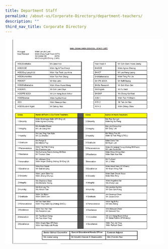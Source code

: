 ```yaml
---
title: Department Staff
permalink: /about-us/Corporate-Directory/department-teachers/
description: ""
third_nav_title: Corporate Directory
---
```

![](/images/2023%20staff%20list%20(for%20sch%20website).jpg)